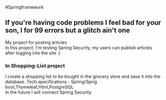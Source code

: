 #Springframework
<h2>If you're having code problems I feel bad for your son, I for 99 errors but a glitch ain't one </h2>
My project for posting articles
<br> In this project, I'm testing Spring Security, my users can publish articles after logging into the site :)
<br>
<h3>In Shopping-List project</h3>I create a shopping list to be bought in the grocery store and save it into the database.
Tech.specifications - Spring/Sprig boot,Thymeleaf,Html,PostgreSQL
<br> In the future I will connect Spring Security
